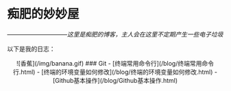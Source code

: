 # 痴肥的妙妙屋
——————————*这里是痴肥的博客，主人会在这里不定期产生一些电子垃圾*

以下是我的日志： 

<div align=center>![香蕉](/img/banana.gif)
### Git
- [终端常用命令行](/blog/终端常用命令行.html)
- [终端的环境变量如何修改](/blog/终端的环境变量如何修改.html)
- [Github基本操作](/blog/Github基本操作.html)
